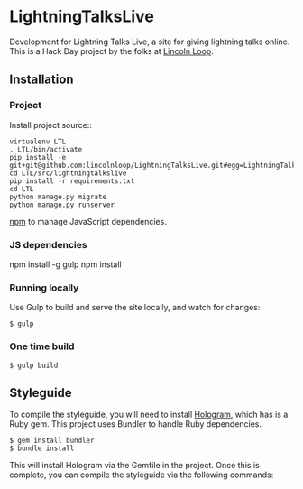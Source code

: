 LightningTalksLive
==================

Development for Lightning Talks Live, a site for giving lightning talks online. This is a Hack Day project by the folks at [Lincoln Loop](http://lincolnloop.com).

## Installation

### Project

Install project source::

    virtualenv LTL
    . LTL/bin/activate
    pip install -e git+git@github.com:lincolnloop/LightningTalksLive.git#egg=LightningTalksLive
    cd LTL/src/lightningtalkslive
    pip install -r requirements.txt
    cd LTL
    python manage.py migrate
    python manage.py runserver


[npm](https://www.npmjs.org/) to manage JavaScript dependencies.

### JS dependencies

   npm install -g gulp
   npm install

### Running locally

Use Gulp to build and serve the site locally, and watch for changes:

    $ gulp

### One time build

    $ gulp build

## Styleguide

To compile the styleguide, you will need to install [Hologram](http://trulia.github.io/hologram/), which has is a Ruby gem. This project uses Bundler to handle Ruby dependencies.

    $ gem install bundler
    $ bundle install

This will install Hologram via the Gemfile in the project. Once this is complete, you can compile the styleguide via the following commands:

    
